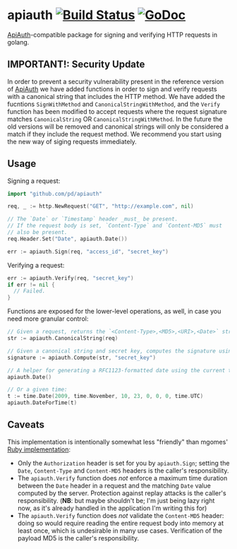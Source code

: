 # apiauth [![Build Status](https://travis-ci.org/pd/apiauth.png)](https://travis-ci.org/pd/apiauth) [![GoDoc](https://godoc.org/github.com/pd/apiauth?status.png)](https://godoc.org/github.com/pd/apiauth)

[ApiAuth][]-compatible package for signing and verifying HTTP requests in golang.

## IMPORTANT!: Security Update

In order to prevent a security vulnerability present in the reference version of
[ApiAuth][] we have added functions in order to sign and verify requests with a
canonical string that includes the HTTP method. We have added the fucntions
`SignWithMethod` and `CanonicalStringWithMethod`, and the `Verify` function has
been modified to accept requests where the request signature matches
`CanonicalString` OR `CanonicalStringWithMethod`. In the future the old versions
will be removed and canonical strings will only be considered a match if they
include the request method. We recommend you start using the new way of siging
requests immediately.

## Usage

Signing a request:

```go
import "github.com/pd/apiauth"

req, _ := http.NewRequest("GET", "http://example.com", nil)

// The `Date` or `Timestamp` header _must_ be present.
// If the request body is set, `Content-Type` and `Content-MD5` must
// also be present.
req.Header.Set("Date", apiauth.Date())

err := apiauth.Sign(req, "access_id", "secret_key")
```

Verifying a request:

```go
err := apiauth.Verify(req, "secret_key")
if err != nil {
  // Failed.
}
```

Functions are exposed for the lower-level operations, as well, in case you need more granular control:

```go
// Given a request, returns the `<Content-Type>,<MD5>,<URI>,<Date>` string used for the HMAC.
str := apiauth.CanonicalString(req)

// Given a canonical string and secret key, computes the signature using HMAC-SHA1:
signature := apiauth.Compute(str, "secret_key")

// A helper for generating a RFC1123-formatted date using the current time:
apiauth.Date()

// Or a given time:
t := time.Date(2009, time.November, 10, 23, 0, 0, 0, time.UTC)
apiauth.DateForTime(t)
```

## Caveats

This implementation is intentionally somewhat less "friendly" than mgomes' [Ruby implementation][ApiAuth]:

- Only the `Authorization` header is set for you by `apiauth.Sign`; setting the `Date`, `Content-Type`
  and `Content-MD5` headers is the caller's responsibility.
- The `apiauth.Verify` function does _not_ enforce a maximum time duration between the `Date` header
  in a request and the matching `Date` value computed by the server. Protection against replay attacks
  is the caller's responsibility. (**NB**: but maybe shouldn't be; I'm just being lazy right now, as
  it's already handled in the application I'm writing this for)
- The `apiauth.Verify` function does _not_ validate the `Content-MD5` header: doing so would require
  reading the entire request body into memory at least once, which is undesirable in many use cases.
  Verification of the payload MD5 is the caller's responsibility.

[ApiAuth]: https://github.com/mgomes/api_auth
